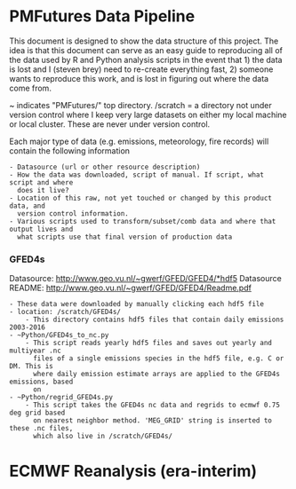 # PMFutures Data Pipeline

This document is designed to show the data structure of this project. The idea is that 
this document can serve as an easy guide to reproducing all of the data used by R and 
Python analysis scripts in the event that 1) the data is lost and I (steven brey) need to 
re-create everything fast, 2) someone wants to reproduce this work, and is lost in 
figuring out where the data come from.

~ indicates "PMFutures/" top directory. 
/scratch = a directory not under version control where I keep very large datasets on 
either my local machine or local cluster. These are never under version control. 

Each major type of data (e.g. emissions, meteorology, fire records) will contain the 
following information

	- Datasource (url or other resource description)
	- How the data was downloaded, script of manual. If script, what script and where 
	  does it live?
	- Location of this raw, not yet touched or changed by this product data, and 
	  version control information. 
	- Various scripts used to transform/subset/comb data and where that output lives and
	  what scripts use that final version of production data
	  
	
### GFED4s 

Datasource: http://www.geo.vu.nl/~gwerf/GFED/GFED4/*hdf5
Datasource README: http://www.geo.vu.nl/~gwerf/GFED/GFED4/Readme.pdf

	- These data were downloaded by manually clicking each hdf5 file
	- location: /scratch/GFED4s/
		- This directory contains hdf5 files that contain daily emissions 2003-2016
	- ~Python/GFED4s_to_nc.py
		- This script reads yearly hdf5 files and saves out yearly and multiyear .nc
		  files of a single emissions species in the hdf5 file, e.g. C or DM. This is
		  where daily emission estimate arrays are applied to the GFED4s emissions, based
		  on  
	- ~Python/regrid_GFED4s.py
		- This script takes the GFED4s nc data and regrids to ecmwf 0.75 deg grid based
		  on nearest neighbor method. 'MEG_GRID' string is inserted to these .nc files,
		  which also live in /scratch/GFED4s/
		

# ECMWF Reanalysis (era-interim)

 
	  
	 